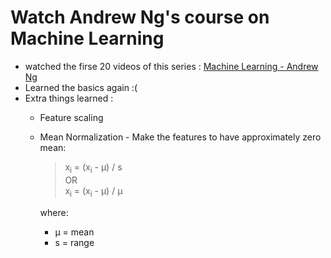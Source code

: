 # Watch Andrew Ng's course on Machine Learning
 - watched the firse 20 videos of this series : [Machine Learning - Andrew Ng](https://www.youtube.com/playlist?list=PLLssT5z_DsK-h9vYZkQkYNWcItqhlRJLN)
 - Learned the basics again :(
 - Extra things learned :
   - Feature scaling
   - Mean Normalization - Make the features to have approximately zero mean:
     > x<sub>i</sub> = (x<sub>i</sub> - μ) / s  
     > OR  
     > x<sub>i</sub> = (x<sub>i</sub> - μ) / μ
     
     where:
       - μ = mean  
       - s = range
